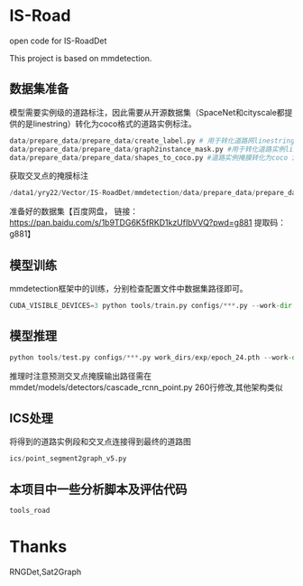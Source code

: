 # IS-Road
open code for IS-RoadDet

This project is based on mmdetection.
## 数据集准备
模型需要实例级的道路标注，因此需要从开源数据集（SpaceNet和cityscale都提供的是linestring）转化为coco格式的道路实例标注。
```python
data/prepare_data/prepare_data/create_label.py # 用于转化道路网linestring为道路实例linstring
data/prepare_data/prepare_data/graph2instance_mask.py #用于转化道路实例linestring为道路instance掩膜
data/prepare_data/prepare_data/shapes_to_coco.py #道路实例掩膜转化为coco instance格式
```
获取交叉点的掩膜标注
```python
/data1/yry22/Vector/IS-RoadDet/mmdetection/data/prepare_data/prepare_data/pointmask_maker.py
```
准备好的数据集【百度网盘，
链接：https://pan.baidu.com/s/1b9TDG6K5fRKD1kzUfIbVVQ?pwd=g881 
提取码：g881】

## 模型训练
mmdetection框架中的训练，分别检查配置文件中数据集路径即可。
```python
CUDA_VISIBLE_DEVICES=3 python tools/train.py configs/***.py --work-dir ./work_dirs/exp/
```
## 模型推理
```python
python tools/test.py configs/***.py work_dirs/exp/epoch_24.pth --work-dir work_dirs/exp --show --show-dir test_out/
```
推理时注意预测交叉点掩膜输出路径需在 mmdet/models/detectors/cascade_rcnn_point.py 260行修改,其他架构类似

## ICS处理
将得到的道路实例段和交叉点连接得到最终的道路图
```python
ics/point_segment2graph_v5.py
```

## 本项目中一些分析脚本及评估代码
```python
tools_road
```
# Thanks
RNGDet,Sat2Graph
